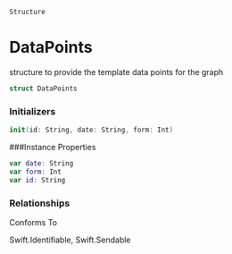 ```Structure```
# DataPoints
structure to provide the template data points for the graph
```swift
struct DataPoints
```

### Initializers
```swift
init(id: String, date: String, form: Int)
```

###Instance Properties
```swift
var date: String
var form: Int
var id: String
```
### Relationships
Conforms To

Swift.Identifiable,
Swift.Sendable
